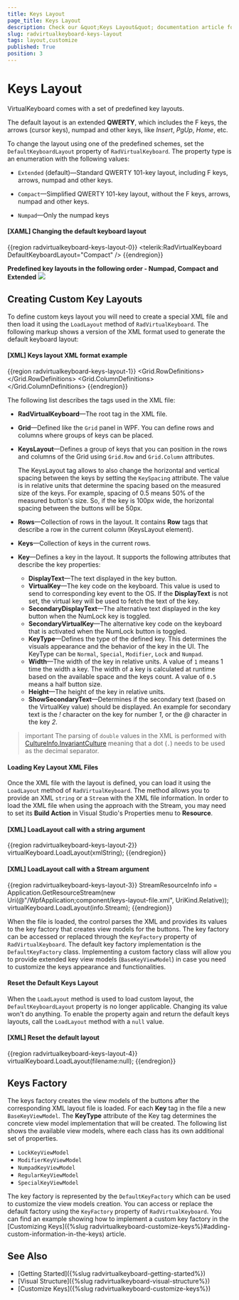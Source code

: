 ```yaml
---
title: Keys Layout
page_title: Keys Layout
description: Check our &quot;Keys Layout&quot; documentation article for the on-screen RadVirtualKeyboard WPF control.
slug: radvirtualkeyboard-keys-layout
tags: layout,customize
published: True
position: 3
---
```


# Keys Layout

VirtualKeyboard comes with a set of predefined key layouts.

The default layout is an extended __QWERTY__, which includes the F keys, the arrows (cursor keys), numpad and other keys, like *Insert*, *PgUp*, *Home*, etc.

To change the layout using one of the predefined schemes, set the `DefaultKeyboardLayout` property of `RadVirtualKeyboard`. The property type is an enumeration with the following values:

* `Extended` (default)&mdash;Standard QWERTY 101-key layout, including F keys, arrows, numpad and other keys.

* `Compact`&mdash;Simplified QWERTY 101-key layout, without the F keys, arrows, numpad and other keys.

* `Numpad`&mdash;Only the numpad keys

#### __[XAML] Changing the default keyboard layout__
{{region radvirtualkeyboard-keys-layout-0}}	
	<telerik:RadVirtualKeyboard DefaultKeyboardLayout="Compact" />
{{endregion}}

__Predefined key layouts in the following order - Numpad, Compact and Extended__
![](image/radvirtualkeyboard-keys-layout-0.png)

## Creating Custom Key Layouts

To define custom keys layout you will need to create a special XML file and then load it using the `LoadLayout` method of `RadVirtualKeyboard`. The following markup shows a version of the XML format used to generate the default keyboard layout:

#### __[XML] Keys layout XML format example__
{{region radvirtualkeyboard-keys-layout-1}}	
	<RadVirtualKeyboard xmlns:xsi="http://www.w3.org/2001/XMLSchema-instance">
		<Grid>
			<Grid.RowDefinitions>
				<RowDefinition Height="1\*" />
				<RowDefinition Height="5\*" />
			</Grid.RowDefinitions>
			<Grid.ColumnDefinitions>
				<ColumnDefinition Width="15\*" />
				<ColumnDefinition Width="3\*" />
				<ColumnDefinition Width="4\*" />
			</Grid.ColumnDefinitions>
			<KeysLayout KeySpacing="0.1" Grid.Row="0" Grid.Column="0">
				<Rows>
					<Row>
						<Keys>
							<Key DisplayText="Esc" KeyType="Special" Width="1" Height="1" VirtualKey="27" />
							<EmptySpace Width="1" Height="1" />
							<Key DisplayText="F1" KeyType="Special" Width="1" Height="1" VirtualKey="112" />
							<Key DisplayText="F2" KeyType="Special" Width="1" Height="1" VirtualKey="113" />
							<Key DisplayText="F3" KeyType="Special" Width="1" Height="1" VirtualKey="114" />
							<Key DisplayText="F4" KeyType="Special" Width="1" Height="1" VirtualKey="115" />
							<EmptySpace Width="0.5" Height="1" />
							<Key DisplayText="F5" KeyType="Special" Width="1" Height="1" VirtualKey="116" />
							<Key DisplayText="F6" KeyType="Special" Width="1" Height="1" VirtualKey="117" />
							<Key DisplayText="F7" KeyType="Special" Width="1" Height="1" VirtualKey="118" />
							<Key DisplayText="F8" KeyType="Special" Width="1" Height="1" VirtualKey="119" />
							<EmptySpace Width="0.5" Height="1" />
							<Key DisplayText="F9" KeyType="Special" Width="1" Height="1" VirtualKey="120" />
							<Key DisplayText="F10" KeyType="Special" Width="1" Height="1" VirtualKey="121" />
							<Key DisplayText="F11" KeyType="Special" Width="1" Height="1" VirtualKey="122" />
							<Key DisplayText="F12" KeyType="Special" Width="1" Height="1" VirtualKey="123" />
						</Keys>
					</Row>
				</Rows>
			</KeysLayout>
			<KeysLayout KeySpacing="0.1" Grid.Row="1">
				<Rows>
					<Row>
						<Keys>
							<Key KeyType="Normal" ShowSecondaryText="True" Width="1" Height="1" VirtualKey="192" />
							<Key KeyType="Normal" ShowSecondaryText="True" Width="1" Height="1" VirtualKey="49" />
							<Key KeyType="Normal" ShowSecondaryText="True" Width="1" Height="1" VirtualKey="50" />
							<Key KeyType="Normal" ShowSecondaryText="True" Width="1" Height="1" VirtualKey="51" />
							<Key KeyType="Normal" ShowSecondaryText="True" Width="1" Height="1" VirtualKey="52" />
							<Key KeyType="Normal" ShowSecondaryText="True" Width="1" Height="1" VirtualKey="53" />
							<Key KeyType="Normal" ShowSecondaryText="True" Width="1" Height="1" VirtualKey="54" />
							<Key KeyType="Normal" ShowSecondaryText="True" Width="1" Height="1" VirtualKey="55" />
							<Key KeyType="Normal" ShowSecondaryText="True" Width="1" Height="1" VirtualKey="56" />
							<Key KeyType="Normal" ShowSecondaryText="True" Width="1" Height="1" VirtualKey="57" />
							<Key KeyType="Normal" ShowSecondaryText="True" Width="1" Height="1" VirtualKey="48" />
							<Key KeyType="Normal" ShowSecondaryText="True" Width="1" Height="1" VirtualKey="189" />
							<Key KeyType="Normal" ShowSecondaryText="True" Width="1" Height="1" VirtualKey="187" />
							<Key DisplayText="Back" KeyType="Special" Width="2" Height="1" VirtualKey="8" />
						</Keys>
					</Row>
					<Row>
						<Keys>
							<Key DisplayText="Tab" KeyType="Special" Width="1.5" Height="1" VirtualKey="9" />
							<Key KeyType="Normal" Width="1" Height="1" VirtualKey="81" />
							<Key KeyType="Normal" Width="1" Height="1" VirtualKey="87" />
							<Key KeyType="Normal" Width="1" Height="1" VirtualKey="69" />
							<Key KeyType="Normal" Width="1" Height="1" VirtualKey="82" />
							<Key KeyType="Normal" Width="1" Height="1" VirtualKey="84" />
							<Key KeyType="Normal" Width="1" Height="1" VirtualKey="89" />
							<Key KeyType="Normal" Width="1" Height="1" VirtualKey="85" />
							<Key KeyType="Normal" Width="1" Height="1" VirtualKey="73" />
							<Key KeyType="Normal" Width="1" Height="1" VirtualKey="79" />
							<Key KeyType="Normal" Width="1" Height="1" VirtualKey="80" />
							<Key KeyType="Normal" ShowSecondaryText="True" Width="1" Height="1" VirtualKey="219" />
							<Key KeyType="Normal" ShowSecondaryText="True" Width="1" Height="1" VirtualKey="221" />
							<Key KeyType="Normal" ShowSecondaryText="True" Width="1.5" Height="1" VirtualKey="226" />
						</Keys>
					</Row>
					<Row>
						<Keys>
						   <Key KeyType="Lock" Width="2" Height="1" VirtualKey="20" DisplayText="CapsLock" />
						   <Key KeyType="Normal" Width="1" Height="1" VirtualKey="65" />
						   <Key KeyType="Normal" Width="1" Height="1" VirtualKey="83" />
						   <Key KeyType="Normal" Width="1" Height="1" VirtualKey="68" />
						   <Key KeyType="Normal" Width="1" Height="1" VirtualKey="70" />
						   <Key KeyType="Normal" Width="1" Height="1" VirtualKey="71" />
						   <Key KeyType="Normal" Width="1" Height="1" VirtualKey="72" />
						   <Key KeyType="Normal" Width="1" Height="1" VirtualKey="74" />
						   <Key KeyType="Normal" Width="1" Height="1" VirtualKey="75" />
						   <Key KeyType="Normal" Width="1" Height="1" VirtualKey="76" />
						   <Key KeyType="Normal" ShowSecondaryText="True" Width="1" Height="1" VirtualKey="186" />
						   <Key KeyType="Normal" ShowSecondaryText="True" Width="1" Height="1" VirtualKey="222" />
						   <Key DisplayText="Enter" KeyType="Special" Width="2" Height="1" VirtualKey="13" />
						</Keys>
					</Row>
					<Row>
						<Keys>
							<Key KeyType="Modifier" Width="2.5" Height="1" VirtualKey="160" DisplayText="Shift" />
							<Key KeyType="Normal" Width="1" Height="1" VirtualKey="90" />
							<Key KeyType="Normal" Width="1" Height="1" VirtualKey="88" />
							<Key KeyType="Normal" Width="1" Height="1" VirtualKey="67" />
							<Key KeyType="Normal" Width="1" Height="1" VirtualKey="86" />
							<Key KeyType="Normal" Width="1" Height="1" VirtualKey="66" />
							<Key KeyType="Normal" Width="1" Height="1" VirtualKey="78" />
							<Key KeyType="Normal" Width="1" Height="1" VirtualKey="77" />
							<Key KeyType="Normal" ShowSecondaryText="True" Width="1" Height="1" VirtualKey="188" />
							<Key KeyType="Normal" ShowSecondaryText="True" Width="1" Height="1" VirtualKey="190" />
							<Key KeyType="Normal" ShowSecondaryText="True" Width="1" Height="1" VirtualKey="191" />
							<Key KeyType="Modifier" Width="2.5" Height="1" VirtualKey="161" DisplayText="Shift" />
						</Keys>
					</Row>
					<Row>
						<Keys>
							<Key KeyType="Modifier" Width="2" Height="1" VirtualKey="162" DisplayText="Ctrl" />
							<Key KeyType="Modifier" Width="1" Height="1" VirtualKey="91" DisplayText="Win" />
							<Key KeyType="Modifier" Width="1" Height="1" VirtualKey="164" DisplayText="Alt" />
							<Key DisplayText="" KeyType="Special" Width="7" Height="1" VirtualKey="32" />
							<Key KeyType="Modifier" Width="1" Height="1" VirtualKey="165" DisplayText="AltGr" />
							<Key KeyType="Modifier" Width="1" Height="1" VirtualKey="93" DisplayText="Menu" />
							<Key KeyType="Modifier" Width="2" Height="1" VirtualKey="163" DisplayText="Ctrl" />
						</Keys>
					</Row>
				</Rows>
			</KeysLayout>
			<KeysLayout KeySpacing="0.1" Grid.Row="1" Grid.Column="1">
				<Rows>
					<Row>
						<Keys>
							<Key DisplayText="Ins" KeyType="Special" Width="1" Height="1" VirtualKey="45" />
							<Key DisplayText="Home" KeyType="Special" Width="1" Height="1" VirtualKey="36" />
							<Key DisplayText="PgUp" KeyType="Special" Width="1" Height="1" VirtualKey="33" />
						</Keys>
					</Row>
					<Row>
						<Keys>
							<Key DisplayText="Del" KeyType="Special" Width="1" Height="1" VirtualKey="46" />
							<Key DisplayText="End" KeyType="Special" Width="1" Height="1" VirtualKey="35" />
							<Key DisplayText="PgDn" KeyType="Special" Width="1" Height="1" VirtualKey="34" />
						</Keys>
					</Row>
					<Row />
					<Row>
						<Keys>
							<EmptySpace Width="1" Height="1" />
							<Key DisplayText="🠕" KeyType="Special" Width="1" Height="1" VirtualKey="38" />
							<EmptySpace Width="1" Height="1" />
						</Keys>
					</Row>
					<Row>
						<Keys>
							<Key DisplayText="🠔" KeyType="Special" Width="1" Height="1" VirtualKey="37" />
							<Key DisplayText="🠗" KeyType="Special" Width="1" Height="1" VirtualKey="40" />
							<Key DisplayText="🠖" KeyType="Special" Width="1" Height="1" VirtualKey="39" />
						</Keys>
					</Row>
				</Rows>
			</KeysLayout>
			<KeysLayout KeySpacing="0.1" Grid.Row="1" Grid.Column="2">
				<Rows>
					<Row>
						<Keys>
							<Key KeyType="Lock" Width="1" Height="1" VirtualKey="144" DisplayText="NmLk" />
							<Key KeyType="Normal" Width="1" Height="1" VirtualKey="111" />
							<Key KeyType="Normal" Width="1" Height="1" VirtualKey="106" />
							<Key KeyType="Normal" Width="1" Height="1" VirtualKey="109" />
						</Keys>
					</Row>
					<Row>
						<Keys>
							<Key SecondaryVirtualKey="36" SecondaryDisplayText="Home" KeyType="Numpad" Width="1" Height="1" VirtualKey="103" />
							<Key SecondaryVirtualKey="38" SecondaryDisplayText="🠕" KeyType="Numpad" Width="1" Height="1" VirtualKey="104" />
							<Key SecondaryVirtualKey="33" SecondaryDisplayText="PgUp" KeyType="Numpad" Width="1" Height="1" VirtualKey="105" />
							<Key KeyType="Normal" Width="1" Height="2" VirtualKey="107" />
						</Keys>
					</Row>
					<Row>
						<Keys>
							<Key SecondaryVirtualKey="37" SecondaryDisplayText="🠔" KeyType="Numpad" Width="1" Height="1" VirtualKey="100" />
							<Key SecondaryVirtualKey="-1" SecondaryDisplayText="" KeyType="Numpad" Width="1" Height="1" VirtualKey="101" />
							<Key SecondaryVirtualKey="39" SecondaryDisplayText="🠖" KeyType="Numpad" Width="1" Height="1" VirtualKey="102" />
						</Keys>
					</Row>
					<Row>
						<Keys>
							<Key SecondaryVirtualKey="35" SecondaryDisplayText="End" KeyType="Numpad" Width="1" Height="1" VirtualKey="97" />
							<Key SecondaryVirtualKey="40" SecondaryDisplayText="🠗" KeyType="Numpad" Width="1" Height="1" VirtualKey="98" />
							<Key SecondaryVirtualKey="34" SecondaryDisplayText="PgDn" KeyType="Numpad" Width="1" Height="1" VirtualKey="99" />
							<Key DisplayText="Enter" KeyType="Special" Width="1" Height="2" VirtualKey="13" />
						</Keys>
					</Row>
					<Row>
						<Keys>
							<Key SecondaryVirtualKey="45" SecondaryDisplayText="Ins" KeyType="Numpad" Width="2" Height="1" VirtualKey="96" />
							<Key SecondaryVirtualKey="46" SecondaryDisplayText="Del" KeyType="Numpad" Width="1" Height="1" VirtualKey="110" />
						</Keys>
					</Row>
				</Rows>
			</KeysLayout>
		</Grid>
	</RadVirtualKeyboard>
{{endregion}}

The following list describes the tags used in the XML file:

* __RadVirtualKeyboard__&mdash;The root tag in the XML file.
* __Grid__&mdash;Defined like the `Grid` panel in WPF. You can define rows and columns where groups of keys can be placed.
* __KeysLayout__&mdash;Defines a group of keys that you can position in the rows and columns of the Grid using `Grid.Row` and `Grid.Column` attributes.

	The KeysLayout tag allows to also change the horizontal and vertical spacing between the keys by setting the `KeySpacing` attribute. The value is in relative units that determine the spacing based on the measured size of the keys. For example, spacing of 0.5 means 50% of the measured button's size. So, if the key is 100px wide, the horizontal spacing between the buttons will be 50px.

* __Rows__&mdash;Collection of rows in the layout. It contains __Row__ tags that describe a row in the current column (KeysLayout element).
* __Keys__&mdash;Collection of keys in the current rows.
* __Key__&mdash;Defines a key in the layout. It supports the following attributes that describe the key properties:
	* __DisplayText__&mdash;The text displayed in the key button. 
	* __VirtualKey__&mdash;The key code on the keyboard. This value is used to send to corresponding key event to the OS. If the __DisplayText__ is not set, the virtual key will be used to fetch the text of the key.
	* __SecondaryDisplayText__&mdash;The alternative text displayed in the key button when the NumLock key is toggled.
	* __SecondaryVirtualKey__&mdash;The alternative key code on the keyboard that is activated when the NumLock button is toggled.
	* __KeyType__&mdash;Defines the type of the defined key. This determines the visuals appearance and the behavior of the key in the UI. The KeyType can be `Normal`, `Special`, `Modifier`, `Lock` and `Numpad`.
	* __Width__&mdash;The width of the key in relative units. A value of `1` means 1 time the width a key. The width of a key is calculated at runtime based on the available space and the keys count. A value of `0.5` means a half button size.
	* __Height__&mdash;The height of the key in relative units.
	* __ShowSecondaryText__&mdash;Determines if the secondary text (based on the VirtualKey value) should be displayed. An example for secondary text is the *!* character on the key for number *1*, or the *@* character in the key *2*.

>important The parsing of `double` values in the XML is performed with [CultureInfo.InvariantCulture](https://learn.microsoft.com/en-us/dotnet/api/system.globalization.cultureinfo.invariantculture) meaning that a dot (`.`) needs to be used as the decimal separator.
	
#### Loading Key Layout XML Files

Once the XML file with the layout is defined, you can load it using the `LoadLayout` method of `RadVirtualKeyboard`. The method allows you to provide an XML `string` or a `Stream` with the XML file information. In order to load the XML file when using the approach with the Stream, you may need to set its __Build Action__ in Visual Studio's Properties menu to __Resource__.

#### __[XML] LoadLayout call with a string argument__
{{region radvirtualkeyboard-keys-layout-2}}	
	virtualKeyboard.LoadLayout(xmlString);
{{endregion}}

#### __[XML] LoadLayout call with a Stream argument__
{{region radvirtualkeyboard-keys-layout-3}}	
	StreamResourceInfo info = Application.GetResourceStream(new Uri(@"/WpfApplication;component/keys-layout-file.xml", UriKind.Relative));
	virtualKeyboard.LoadLayout(info.Stream);
{{endregion}}

When the file is loaded, the control parses the XML and provides its values to the key factory that creates view models for the buttons. The key factory can be accessed or replaced through the `KeyFactory` property of `RadVirtualKeyboard`. The default key factory implementation is the `DefaultKeyFactory` class. Implementing a custom factory class will allow you to provide extended key view models (`BaseKeyViewModel`) in case you need to customize the keys appearance and functionalities.

#### Reset the Default Keys Layout

When the `LoadLayout` method is used to load custom layout, the `DefaultKeyboardLayout` property is no longer applicable. Changing its value won't do anything. To enable the property again and return the default keys layouts, call the `LoadLayout` method with a `null` value.

#### __[XML] Reset the default layout__
{{region radvirtualkeyboard-keys-layout-4}}		
	  virtualKeyboard.LoadLayout(filename:null);
{{endregion}}

## Keys Factory

The keys factory creates the view models of the buttons after the corresponding XML layout file is loaded. For each __Key__ tag in the file a new `BaseKeyViewModel`. The __KeyType__ attribute of the Key tag determines the concrete view model implementation that will be created. The following list shows the available view models, where each class has its own additional set of properties.

* `LockKeyViewModel`
* `ModifierKeyViewModel`
* `NumpadKeyViewModel`
* `RegularKeyViewModel`
* `SpecialKeyViewModel`

The key factory is represented by the `DefaultKeyFactory` which can be used to customize the view models creation. You can access or replace the default factory using the `KeyFactory` property of `RadVirtualKeyboard`. You can find an example showing how to implement a custom key factory in the [Customizing Keys]({%slug radvirtualkeyboard-customize-keys%}#adding-custom-information-in-the-keys) article.

## See Also
* [Getting Started]({%slug radvirtualkeyboard-getting-started%})
* [Visual Structure]({%slug radvirtualkeyboard-visual-structure%})
* [Customize Keys]({%slug radvirtualkeyboard-customize-keys%})
